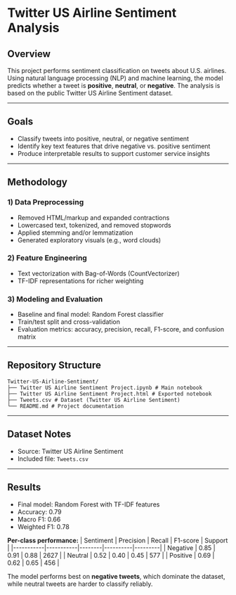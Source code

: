 # Twitter US Airline Sentiment Analysis

## Overview
This project performs sentiment classification on tweets about U.S. airlines. Using natural language processing (NLP) and machine learning, the model predicts whether a tweet is **positive**, **neutral**, or **negative**. The analysis is based on the public Twitter US Airline Sentiment dataset.

---

## Goals
- Classify tweets into positive, neutral, or negative sentiment
- Identify key text features that drive negative vs. positive sentiment
- Produce interpretable results to support customer service insights

---

## Methodology

### 1) Data Preprocessing
- Removed HTML/markup and expanded contractions
- Lowercased text, tokenized, and removed stopwords
- Applied stemming and/or lemmatization
- Generated exploratory visuals (e.g., word clouds)

### 2) Feature Engineering
- Text vectorization with Bag-of-Words (CountVectorizer)
- TF-IDF representations for richer weighting

### 3) Modeling and Evaluation
- Baseline and final model: Random Forest classifier
- Train/test split and cross-validation
- Evaluation metrics: accuracy, precision, recall, F1-score, and confusion matrix

---

## Repository Structure
```
Twitter-US-Airline-Sentiment/
├── Twitter US Airline Sentiment Project.ipynb # Main notebook
├── Twitter US Airline Sentiment Project.html # Exported notebook
├── Tweets.csv # Dataset (Twitter US Airline Sentiment)
└── README.md # Project documentation
```

---

## Dataset Notes
- Source: Twitter US Airline Sentiment
- Included file: `Tweets.csv`

---

## Results
- Final model: Random Forest with TF-IDF features
- Accuracy: 0.79
- Macro F1: 0.66
- Weighted F1: 0.78

**Per-class performance:**
| Sentiment | Precision | Recall | F1-score | Support |
|-----------|-----------|--------|----------|---------|
| Negative  | 0.85      | 0.91   | 0.88     | 2627    |
| Neutral   | 0.52      | 0.40   | 0.45     | 577     |
| Positive  | 0.69      | 0.62   | 0.65     | 456     |

The model performs best on **negative tweets**, which dominate the dataset, while neutral tweets are harder to classify reliably.

